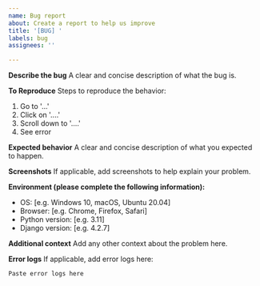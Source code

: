 ```yaml
---
name: Bug report
about: Create a report to help us improve
title: '[BUG] '
labels: bug
assignees: ''

---
```


**Describe the bug**
A clear and concise description of what the bug is.

**To Reproduce**
Steps to reproduce the behavior:
1. Go to '...'
2. Click on '....'
3. Scroll down to '....'
4. See error

**Expected behavior**
A clear and concise description of what you expected to happen.

**Screenshots**
If applicable, add screenshots to help explain your problem.

**Environment (please complete the following information):**
 - OS: [e.g. Windows 10, macOS, Ubuntu 20.04]
 - Browser: [e.g. Chrome, Firefox, Safari]
 - Python version: [e.g. 3.11]
 - Django version: [e.g. 4.2.7]

**Additional context**
Add any other context about the problem here.

**Error logs**
If applicable, add error logs here:
```
Paste error logs here
```
